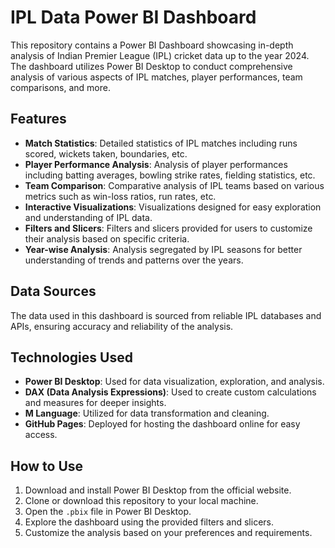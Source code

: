 # IPL Data Power BI Dashboard

This repository contains a Power BI Dashboard showcasing in-depth analysis of Indian Premier League (IPL) cricket data up to the year 2024. The dashboard utilizes Power BI Desktop to conduct comprehensive analysis of various aspects of IPL matches, player performances, team comparisons, and more.

## Features

- **Match Statistics**: Detailed statistics of IPL matches including runs scored, wickets taken, boundaries, etc.
- **Player Performance Analysis**: Analysis of player performances including batting averages, bowling strike rates, fielding statistics, etc.
- **Team Comparison**: Comparative analysis of IPL teams based on various metrics such as win-loss ratios, run rates, etc.
- **Interactive Visualizations**: Visualizations designed for easy exploration and understanding of IPL data.
- **Filters and Slicers**: Filters and slicers provided for users to customize their analysis based on specific criteria.
- **Year-wise Analysis**: Analysis segregated by IPL seasons for better understanding of trends and patterns over the years.

## Data Sources

The data used in this dashboard is sourced from reliable IPL databases and APIs, ensuring accuracy and reliability of the analysis.

## Technologies Used

- **Power BI Desktop**: Used for data visualization, exploration, and analysis.
- **DAX (Data Analysis Expressions)**: Used to create custom calculations and measures for deeper insights.
- **M Language**: Utilized for data transformation and cleaning.
- **GitHub Pages**: Deployed for hosting the dashboard online for easy access.

## How to Use

1. Download and install Power BI Desktop from the official website.
2. Clone or download this repository to your local machine.
3. Open the `.pbix` file in Power BI Desktop.
4. Explore the dashboard using the provided filters and slicers.
5. Customize the analysis based on your preferences and requirements.


